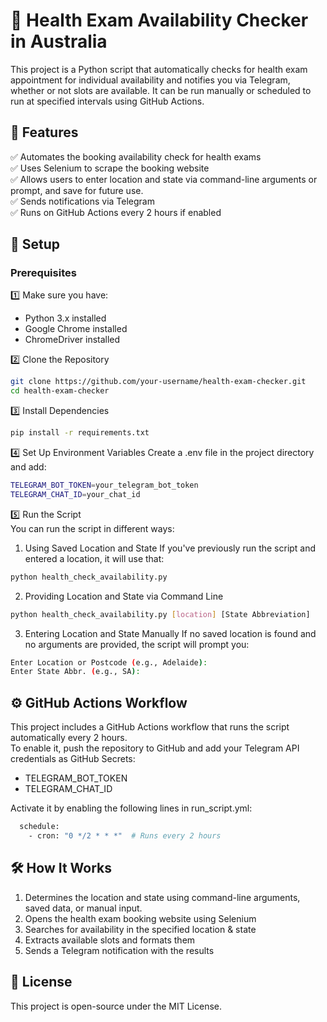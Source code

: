# 🏥 Health Exam Availability Checker in Australia  
This project is a Python script that automatically checks for health exam appointment for individual availability and notifies you via Telegram, whether or not slots are available. It can be run manually or scheduled to run at specified intervals using GitHub Actions.

## 🚀 Features  
✅ Automates the booking availability check for health exams  
✅ Uses Selenium to scrape the booking website  
✅ Allows users to enter location and state via command-line arguments or prompt, and save for future use.  
✅ Sends notifications via Telegram  
✅ Runs on GitHub Actions every 2 hours if enabled  

## 📌 Setup  
### Prerequisites
1️⃣ Make sure you have:
- Python 3.x installed
- Google Chrome installed
- ChromeDriver installed  

2️⃣ Clone the Repository
```bash
git clone https://github.com/your-username/health-exam-checker.git
cd health-exam-checker
```

3️⃣ Install Dependencies
```bash
pip install -r requirements.txt
```

4️⃣ Set Up Environment Variables
Create a .env file in the project directory and add:
```sh
TELEGRAM_BOT_TOKEN=your_telegram_bot_token
TELEGRAM_CHAT_ID=your_chat_id
```

5️⃣ Run the Script  
You can run the script in different ways:
1. Using Saved Location and State
If you've previously run the script and entered a location, it will use that:
```bash
python health_check_availability.py
```
2. Providing Location and State via Command Line
```bash
python health_check_availability.py [location] [State Abbreviation]
```
3. Entering Location and State Manually
If no saved location is found and no arguments are provided, the script will prompt you:
```bash
Enter Location or Postcode (e.g., Adelaide):
Enter State Abbr. (e.g., SA):
```

## ⚙️ GitHub Actions Workflow
This project includes a GitHub Actions workflow that runs the script automatically every 2 hours.  
To enable it, push the repository to GitHub and add your Telegram API credentials as GitHub Secrets:
- TELEGRAM_BOT_TOKEN
- TELEGRAM_CHAT_ID

Activate it by enabling the following lines in run_script.yml:
```bash
  schedule:
    - cron: "0 */2 * * *"  # Runs every 2 hours
```

## 🛠 How It Works  
1. Determines the location and state using command-line arguments, saved data, or manual input.
2. Opens the health exam booking website using Selenium
3. Searches for availability in the specified location & state
4. Extracts available slots and formats them
5. Sends a Telegram notification with the results

## 📜 License  
This project is open-source under the MIT License.
